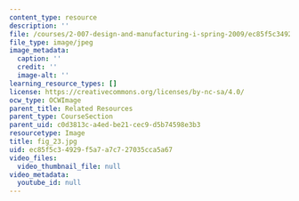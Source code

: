 ```yaml
---
content_type: resource
description: ''
file: /courses/2-007-design-and-manufacturing-i-spring-2009/ec85f5c34929f5a7a7c727035cca5a67_fig_23.jpg
file_type: image/jpeg
image_metadata:
  caption: ''
  credit: ''
  image-alt: ''
learning_resource_types: []
license: https://creativecommons.org/licenses/by-nc-sa/4.0/
ocw_type: OCWImage
parent_title: Related Resources
parent_type: CourseSection
parent_uid: c0d3813c-a4ed-be21-cec9-d5b74598e3b3
resourcetype: Image
title: fig_23.jpg
uid: ec85f5c3-4929-f5a7-a7c7-27035cca5a67
video_files:
  video_thumbnail_file: null
video_metadata:
  youtube_id: null
---
```


